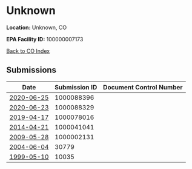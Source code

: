 # Unknown

**Location:** Unknown, CO

**EPA Facility ID:** 100000007173

[Back to CO Index](../../index.md)

## Submissions

| Date | Submission ID | Document Control Number |
|------|--------------|-------------------------|
| [2020-06-25](submissions/1000088396.md) | 1000088396 |  |
| [2020-06-23](submissions/1000088329.md) | 1000088329 |  |
| [2019-04-17](submissions/1000078016.md) | 1000078016 |  |
| [2014-04-21](submissions/1000041041.md) | 1000041041 |  |
| [2009-05-28](submissions/1000002131.md) | 1000002131 |  |
| [2004-06-04](submissions/30779.md) | 30779 |  |
| [1999-05-10](submissions/10035.md) | 10035 |  |
